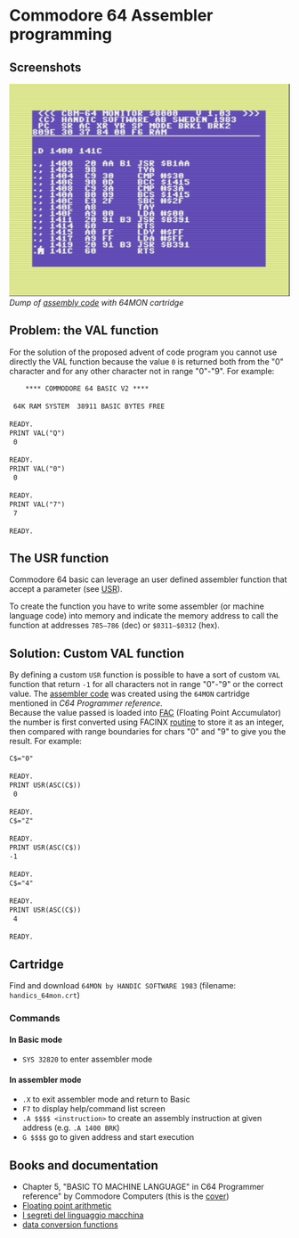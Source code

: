 # Commodore 64 Assembler programming

## Screenshots

![Screenshot of a COMMODORE64 with assembler code on 64MON cartridge](day01-assembler.png)  
*Dump of [assembly code](day01-assembler.asm) with 64MON cartridge*  

## Problem: the VAL function

For the solution of the proposed advent of code program you cannot use directly the VAL function because the value `0` is returned both from the "0" character and for any other character not in range "0"-"9". For example:
```
    **** COMMODORE 64 BASIC V2 ****

 64K RAM SYSTEM  38911 BASIC BYTES FREE

READY.
PRINT VAL("Q")
 0

READY.
PRINT VAL("0")
 0

READY.
PRINT VAL("7")
 7

READY.

```

## The USR function

Commodore 64 basic can leverage an user defined assembler function that accept a parameter (see [USR](https://www.c64-wiki.com/wiki/USR)).

To create the function you have to write some assembler (or machine language code) into memory and indicate the memory address to call the function at addresses `785–786` (dec) or `$0311–$0312` (hex).

## Solution: Custom VAL function

By defining a custom `USR` function is possible to have a sort of custom `VAL` function that return `-1` for all characters not in range "0"-"9" or the correct value. The [assembler code](day01-assembler.asm) was created using the `64MON` cartridge mentioned in *C64 Programmer reference*.  
Because the value passed is loaded into [FAC](https://www.c64-wiki.com/wiki/FAC) (Floating Point Accumulator) the number is first converted using FACINX [routine](https://www.c64-wiki.com/wiki/Floating_point_arithmetic#Routines_for_converting_between_floating_point_and_other_formats) to store it as an integer, then compared with range boundaries for chars "0" and "9" to give you the result. For example:

```
C$="0"

READY.
PRINT USR(ASC(C$))
 0

READY.
C$="Z"

READY.
PRINT USR(ASC(C$))
-1

READY.
C$="4"

READY.
PRINT USR(ASC(C$))
 4

READY.

```

## Cartridge

Find and download `64MON by HANDIC SOFTWARE 1983` (filename: `handics_64mon.crt`)

### Commands

#### In Basic mode
- `SYS 32820` to enter assembler mode

#### In assembler mode
- `.X` to exit assembler mode and return to Basic
- `F7` to display help/command list screen
- `.A $$$$ <instruction>` to create an assembly instruction at given address (e.g. `.A 1400 BRK`)
- `G $$$$` go to given address and start execution

## Books and documentation

- Chapter 5, "BASIC TO MACHINE LANGUAGE" in C64 Programmer reference" by Commodore Computers (this is the [cover](c64_programmer_reference_book_cover.jpg))
- [Floating point arithmetic](https://www.c64-wiki.com/wiki/Floating_point_arithmetic)
- [I segreti del linguaggio macchina](https://archive.org/details/commodore64isegretidellinguaggiomacchina/mode/1up)
- [data conversion functions](https://sta.c64.org/cbm64basconv.html)

